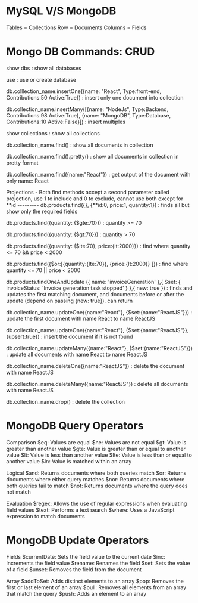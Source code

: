 # MySQL V/S MongoDB

Tables = Collections
Row = Documents
Columns = Fields

# Mongo DB Commands: CRUD

show dbs : show all databases

use <dbname> : use or create database

db.colllection_name.insertOne({name: "React", Type:front-end, Contributions:50 Active:True}) : insert only one document into collection

db.collection_name.insertMany([{name: "NodeJs", Type:Backend, Contributions:98 Active:True}, {name: "MongoDB", Type:Database, Contributions:10 Active:False}]) : insert multiples

show collections : show all collections

db.collection_name.find() : show all documents in collection

db.collection_name.find().pretty() : show all documents in collection in pretty format

db.collection_name.find({name:"React"}) : get output of the document with only name: React

Projections - Both find methods accept a second parameter called projection, use 1 to include and 0 to exclude, cannot use both except for **id ---------
db.products.find({}, {**id:0, price:1, quantity:1}) : finds all but show only the required fields

db.products.find({quantity: {$gte:70}}) : quantity >= 70

db.products.find({quantity: {$gt:70}}) : quantity > 70

db.products.find({quantity: {$lte:70}, price:{lt:2000}}) : find where quantity <= 70 && price < 2000

db.products.find({$or:[{quantity:{lte:70}}, {price:{lt:2000}} ]}) : find where quantity <= 70 || price < 2000

db.products.findOneAndUpdate ({ name: 'invoiceGeneration' },{ $set: { invoiceStatus: 'Invoice generation task stopped' } },{ new: true }) : finds and updates the first matching document, and documents before or after the update (depend on passing {new: true}). can return

db.collection_name.updateOne({name:"React"}, {$set:{name:"ReactJS"}}) : update the first document with name React to name ReactJS

db.collection_name.updateOne({name:"React"}, {$set:{name:"ReactJS"}}, {upsert:true}) : insert the document if it is not found

db.collection_name.updateMany({name:"React"}, {$set:{name:"ReactJS"}}) : update all documents with name React to name ReactJS

db.collection_name.deleteOne({name:"ReactJS"}) : delete the document with name ReactJS

db.collection_name.deleteMany({name:"ReactJS"}) : delete all documents with name ReactJS

db.collection_name.drop() : delete the collection

# MongoDB Query Operators

Comparison
$eq: Values are equal
$ne: Values are not equal
$gt: Value is greater than another value
$gte: Value is greater than or equal to another value
$lt: Value is less than another value
$lte: Value is less than or equal to another value
$in: Value is matched within an array

Logical
$and: Returns documents where both queries match
$or: Returns documents where either query matches
$nor: Returns documents where both queries fail to match
$not: Returns documents where the query does not match

Evaluation
$regex: Allows the use of regular expressions when evaluating field values
$text: Performs a text search
$where: Uses a JavaScript expression to match documents

# MongoDB Update Operators

Fields
$currentDate: Sets the field value to the current date
$inc: Increments the field value
$rename: Renames the field
$set: Sets the value of a field
$unset: Removes the field from the document

Array
$addToSet: Adds distinct elements to an array
$pop: Removes the first or last element of an array
$pull: Removes all elements from an array that match the query
$push: Adds an element to an array
